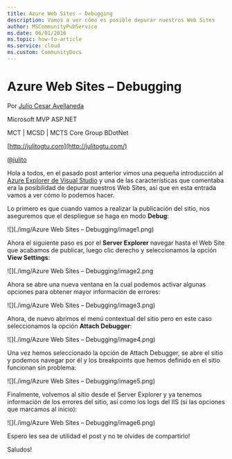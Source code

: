 ```yaml
---
title: Azure Web Sites – Debugging
description: Vamos a ver cómo es posible depurar nuestros Web Sites
author: MSCommunityPubService
ms.date: 06/01/2016
ms.topic: how-to-article
ms.service: cloud
ms.custom: CommunityDocs
---
```






# Azure Web Sites – Debugging 

Por [Julio Cesar Avellaneda](http://mvp.microsoft.com/en-us/MVP/Julio%20Cesar%20Avellaneda-4038198)

Microsoft MVP ASP.NET

MCT | MCSD | MCTS
Core Group BDotNet

[http://julitogtu.com](http://julitogtu.com/)

[@julito](https://twitter.com/julitogtu)

Hola a todos, en el pasado post anterior vimos una pequeña introducción
al [Azure Explorer de Visual
Studio](http://www.julitogtu.com/2014/08/04/azure-azure-web-sites-utilizando-el-azure-explorer-desde-visual-studio/)
y una de las características que comentaba era la posibilidad de depurar
nuestros Web Sites, así que en esta entrada vamos a ver cómo lo podemos
hacer.

Lo primero es que cuando vamos a realizar la publicación del sitio, nos
aseguremos que el despliegue se haga en modo **Debug**:

![](./img/Azure Web Sites – Debugging/image1.png)

Ahora el siguiente paso es por el **Server Explorer** navegar hasta el
Web Site que acabamos de publicar, luego clic derecho y seleccionamos la
opción **View Settings**:

![](./img/Azure Web Sites – Debugging/image2.png

Ahora se abre una nueva ventana en la cual podemos activar algunas
opciones para obtener mayor información de errores:

![](./img/Azure Web Sites – Debugging/image3.png)

Ahora, de nuevo abrimos el menú contextual del sitio pero en este caso
seleccionamos la opción **Attach Debugger**:

![](./img/Azure Web Sites – Debugging/image4.png)

Una vez hemos seleccionado la opción de Attach Debugger, se abre el
sitio y podemos navegar por él y los breakpoints que hemos definido en
el sitio funcionan sin problema:

![](./img/Azure Web Sites – Debugging/image5.png)

Finalmente, volvemos al sitio desde el Server Explorer y ya tenemos
información de los errores del sitio, así como los logs del IIS (si las
opciones que marcamos al inicio):

![](./img/Azure Web Sites – Debugging/image6.png)

Espero les sea de utilidad el post y no te olvides de compartirlo!

Saludos!


